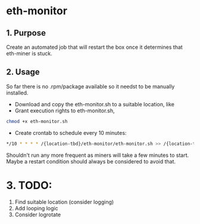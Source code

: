 # eth-monitor
## 1. Purpose
Create an automated job that will restart the box once it determines that eth-miner is stuck.
## 2. Usage
So far there is no .rpm/package available so it needst to be manually installed.

  * Download and copy the eth-monitor.sh to a suitable location, like
  * Grant execution rights to eth-monitor.sh, 

``` bash
chmod +x eth-monitor.sh
```
  * Create crontab to schedule every 10 minutes: 

``` bash
*/10 * * * * /{location-tbd}/eth-monitor/eth-monitor.sh >> /{location-tbd}/eth-monitor.log 2>&1
```
Shouldn't run any more frequent as miners will take a few minutes to start. Maybe a restart condition should always be considered to avoid that. 

# 3. TODO:

  1. Find suitable location (consider logging) 
  2. Add looping logic
  3. Consider logrotate
